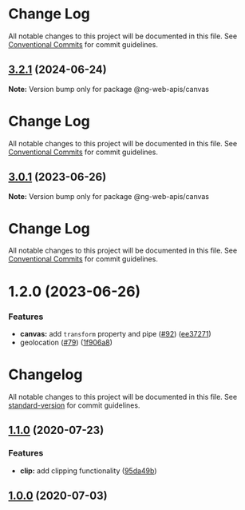 # Change Log

All notable changes to this project will be documented in this file. See
[Conventional Commits](https://conventionalcommits.org) for commit guidelines.

## [3.2.1](https://github.com/tinkoff/ng-web-apis/compare/@ng-web-apis/canvas@3.0.1...@ng-web-apis/canvas@3.2.1) (2024-06-24)

**Note:** Version bump only for package @ng-web-apis/canvas

# Change Log

All notable changes to this project will be documented in this file. See
[Conventional Commits](https://conventionalcommits.org) for commit guidelines.

## [3.0.1](https://github.com/tinkoff/ng-web-apis/compare/@ng-web-apis/canvas@3.0.0...@ng-web-apis/canvas@3.0.1) (2023-06-26)

**Note:** Version bump only for package @ng-web-apis/canvas

# Change Log

All notable changes to this project will be documented in this file. See
[Conventional Commits](https://conventionalcommits.org) for commit guidelines.

# 1.2.0 (2023-06-26)

### Features

- **canvas:** add `transform` property and pipe ([#92](https://github.com/tinkoff/ng-web-apis/issues/92))
  ([ee37271](https://github.com/tinkoff/ng-web-apis/commit/ee372716bbc5dd0734b474d12102fec1d5ec3321))
- geolocation ([#79](https://github.com/tinkoff/ng-web-apis/issues/79))
  ([1f906a8](https://github.com/tinkoff/ng-web-apis/commit/1f906a8f439ccf31e7c55811889c15f204033c2e))

# Changelog

All notable changes to this project will be documented in this file. See
[standard-version](https://github.com/conventional-changelog/standard-version) for commit guidelines.

## [1.1.0](https://github.com/ng-web-apis/canvas/compare/v1.0.0...v1.1.0) (2020-07-23)

### Features

- **clip:** add clipping functionality ([95da49b](https://github.com/ng-web-apis/canvas/commit/95da49b))

## [1.0.0](https://github.com/ng-web-apis/canvas/compare/v0.0.3...v1.0.0) (2020-07-03)
